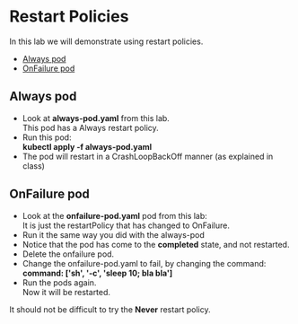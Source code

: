 # Restart Policies

In this lab we will demonstrate using restart policies.

- [Always pod](#Always-pod)
- [OnFailure pod](#OnFailure-pod)

## Always pod

- Look at **always-pod.yaml** from this lab.  
This pod has a Always restart policy.
- Run this pod:  
**kubectl apply -f always-pod.yaml**
- The pod will restart in a CrashLoopBackOff manner (as explained in class)

## OnFailure pod

- Look at the **onfailure-pod.yaml** pod from this lab:  
It is just the restartPolicy that has changed to OnFailure.
- Run it the same way you did with the always-pod
- Notice that the pod has come to the **completed** state, and not restarted.
- Delete the onfailure pod.
- Change the onfailure-pod.yaml to fail, by changing the command:  
**command: ['sh', '-c', 'sleep 10; bla bla']**  
- Run the pods again.  
Now it will be restarted.

It should not be difficult to try the **Never** restart policy.